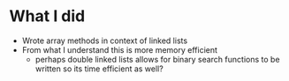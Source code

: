 # What I did
- Wrote array methods in context of linked lists
- From what I understand this is more memory efficient
  - perhaps double linked lists allows for binary search functions to be written so its time efficient as well?